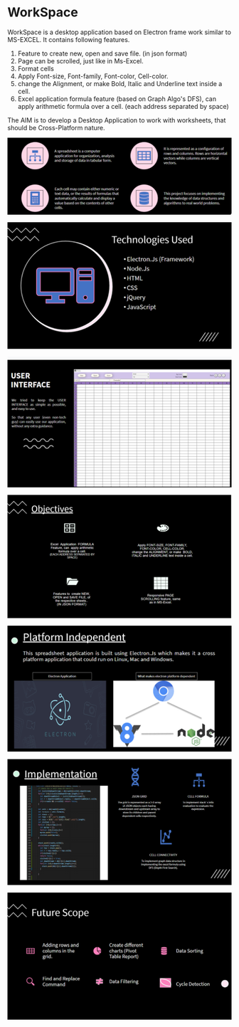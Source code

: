 # WorkSpace
WorkSpace is a desktop application based on Electron frame work similar to MS-EXCEL. It contains following features.

1) Feature to create new, open and save file. (in json format)
2) Page can be scrolled, just like in Ms-Excel.
3) Format cells
4) Apply Font-size, Font-family, Font-color, Cell-color.
5) change the Alignment, or make Bold, Italic and Underline text inside a cell.
6) Excel application formula feature (based on Graph Algo's DFS), can apply arithmetic formula over a cell. (each address separated by space)

The AIM is to develop a  Desktop Application to work with worksheets, that should be  Cross-Platform nature.


![Alt text](/images/1.png?raw=true "Optional Title")


![Alt text](/images/3.png?raw=true "Optional Title")


![Alt text](/images/4.png?raw=true "Optional Title")


![Alt text](/images/5.png?raw=true "Optional Title")


![Alt text](/images/6.png?raw=true "Optional Title")


![Alt text](/images/7.png?raw=true "Optional Title")


![Alt text](/images/8.png?raw=true "Optional Title")
